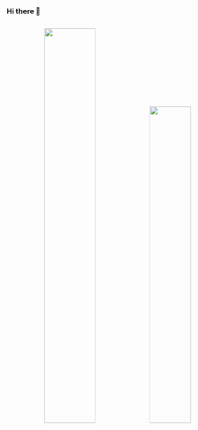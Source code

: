 ### Hi there 👋

<h2></h2>
<div align="center">
<img width="48%" src="https://github-readme-stats.vercel.app/api?username=knoxvillie&show_icons=true&theme=&count_private=true"><img width="43%" src="https://github-readme-stats.vercel.app/api/top-langs/?username=knoxvillie&layout=compact">
  </div>

<!--
**dagoncal/dagoncal** is a ✨ _special_ ✨ repository because its `README.md` (this file) appears on your GitHub profile.

Here are some ideas to get you started:

- 🔭 I’m currently working on ...
- 🌱 I’m currently learning ...
- 👯 I’m looking to collaborate on ...
- 🤔 I’m looking for help with ...
- 💬 Ask me about ...
- 📫 How to reach me: ...
- 😄 Pronouns: ...
- ⚡ Fun fact: ...
-->
